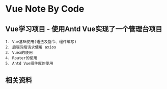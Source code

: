 # Vue Note By Code

## Vue学习项目 - 使用Antd Vue实现了一个管理台项目
```
1. Vue基础使用(语法及指令、组件编写)
2. 后端网络请求使用 axios
3. Vuex的使用
4. Router的使用
5. Antd Vue组件库的使用
```

## 相关资料
